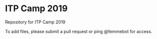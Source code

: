 # ITP Camp 2019

Repository for ITP Camp 2019

To add files, please submit a pull request or ping @femmebot for access.

